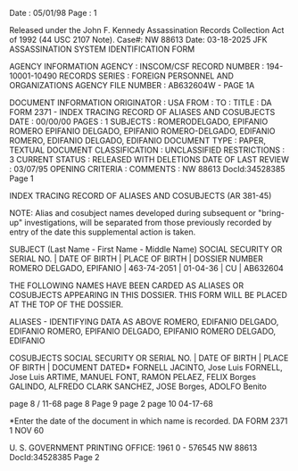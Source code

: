 Date : 05/01/98
Page : 1

Released under the John F. Kennedy Assassination Records Collection Act of 1992 (44 USC 2107 Note). Case#: NW 88613
Date: 03-18-2025
JFK ASSASSINATION SYSTEM
IDENTIFICATION FORM

AGENCY INFORMATION
AGENCY : INSCOM/CSF
RECORD NUMBER : 194-10001-10490
RECORDS SERIES : FOREIGN PERSONNEL AND ORGANIZATIONS
AGENCY FILE NUMBER : AB632604W - PAGE 1A

DOCUMENT INFORMATION
ORIGINATOR : USA
FROM :
TO :
TITLE : DA FORM 2371 - INDEX TRACING RECORD OF ALIASES AND COSUBJECTS
DATE : 00/00/00
PAGES : 1
SUBJECTS : ROMERODELGADO, EPIFANIO
ROMERO EPIFANIO
DELGADO, EPIFANIO
ROMERO-DELGADO, EDIFANIO
ROMERO, EDIFANIO
DELGADO, EDIFANIO
DOCUMENT TYPE : PAPER, TEXTUAL DOCUMENT
CLASSIFICATION : UNCLASSIFIED
RESTRICTIONS : 3
CURRENT STATUS : RELEASED WITH DELETIONS
DATE OF LAST REVIEW : 03/07/95
OPENING CRITERIA :
COMMENTS :
NW 88613 DocId:34528385 Page 1

INDEX TRACING RECORD OF ALIASES AND COSUBJECTS
(AR 381-45)

NOTE: Alias and cosubject names developed during subsequent or "bring-up" investigations, will be separated from those previously recorded by entry of the date this supplemental action is taken.

SUBJECT (Last Name - First Name - Middle Name)
SOCIAL SECURITY OR SERIAL NO. | DATE OF BIRTH | PLACE OF BIRTH | DOSSIER NUMBER
ROMERO DELGADO, EPIFANIO | 463-74-2051 | 01-04-36 | CU | AB632604

THE FOLLOWING NAMES HAVE BEEN CARDED AS ALIASES OR COSUBJECTS APPEARING IN THIS DOSSIER. THIS FORM WILL BE PLACED AT THE TOP OF THE DOSSIER.

ALIASES - IDENTIFYING DATA AS ABOVE
ROMERO, EDIFANIO
DELGADO, EDIFANIO
ROMERO, EPIFANIO
DELGADO, EPIFANIO
ROMERO DELGADO, EDIFANIO

COSUBJECTS
SOCIAL SECURITY OR SERIAL NO. | DATE OF BIRTH | PLACE OF BIRTH | DOCUMENT DATED*
FORNELL JACINTO, Jose Luis
FORNELL, Jose Luis
ARTIME, MANUEL
FONT, RAMON
PELAEZ, FELIX
Borges GALINDO, ALFREDO
CLARK SANCHEZ, JOSE
Borges, ADOLFO
Benito

page 8 / 11-68
page 8
Page 9
page 2
page 10
04-17-68

*Enter the date of the document in which name is recorded.
DA FORM 2371
1 NOV 60

U. S. GOVERNMENT PRINTING OFFICE: 1961 0 - 576545
NW 88613 DocId:34528385 Page 2
